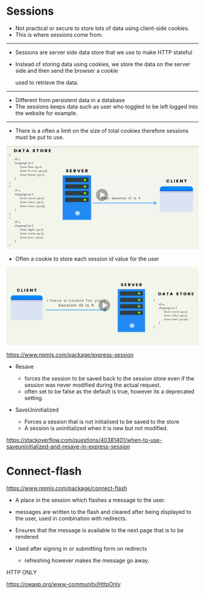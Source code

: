 # Sessions

- Not practical or secure to store lots of data using client-side cookies.
- This is where sessions come from. 

---

- Sessions are server side data store that we use to make HTTP stateful

- Instead of storing data using cookies, we store the data on the server side and then send the browser a cookie

  used to retrieve the data.

---

- Different from persistent data in a database
- The sessions keeps data such as user who toggled to be left logged into the website for example. 

---

- There is a often a limit on the size of total cookies therefore sessions must be put to use. 

![image](/images/image-20210123155711885.png)

- Often a cookie to store each session id value for the user

![image](https://github.com/sbalfe/all-notes/blob/master/images/image-20210123160704469.png)

https://www.npmjs.com/package/express-session

- Resave
  - forces the session to be saved back to the session store even if the session was never modified during the actual request. 
  - often set to be false as the default is true, however its a deprecated setting.

- SaveUninitialized
  - Forces a session that is not initialised to be saved to the store
  - A session is uninitialized when it is new but not modified. 

https://stackoverflow.com/questions/40381401/when-to-use-saveuninitialized-and-resave-in-express-session

# Connect-flash

https://www.npmjs.com/package/connect-flash

- A place in the session which flashes a message to the user. 
- messages are written to the flash and cleared after being displayed to the user, used in combination with redirects.
- Ensures that the message is available to the next page that is to be rendered

- Used after signing in or submitting form on redirects
  - refreshing however makes the message go away. 

HTTP ONLY

https://owasp.org/www-community/HttpOnly